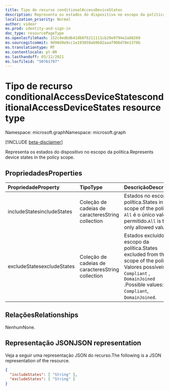 ```yaml
---
title: Tipo de recurso conditionalAccessDeviceStates
description: Representa os estados do dispositivo no escopo da política.
localization_priority: Normal
author: videor
ms.prod: identity-and-sign-in
doc_type: resourcePageType
ms.openlocfilehash: 152c4edbd641d68f6211111cb29e9794e2a88260
ms.sourcegitcommit: 9d98d9e9cc1e193850ab9b82aaaf906d70e1378b
ms.translationtype: MT
ms.contentlocale: pt-BR
ms.lasthandoff: 03/12/2021
ms.locfileid: "50761797"
---
```

# <a name="conditionalaccessdevicestates-resource-type"></a><span data-ttu-id="c18b9-103">Tipo de recurso conditionalAccessDeviceStates</span><span class="sxs-lookup"><span data-stu-id="c18b9-103">conditionalAccessDeviceStates resource type</span></span>

<span data-ttu-id="c18b9-104">Namespace: microsoft.graph</span><span class="sxs-lookup"><span data-stu-id="c18b9-104">Namespace: microsoft.graph</span></span>

[!INCLUDE [beta-disclaimer](../../includes/beta-disclaimer.md)]

<span data-ttu-id="c18b9-105">Representa os estados do dispositivo no escopo da política.</span><span class="sxs-lookup"><span data-stu-id="c18b9-105">Represents device states in the policy scope.</span></span>

## <a name="properties"></a><span data-ttu-id="c18b9-106">Propriedades</span><span class="sxs-lookup"><span data-stu-id="c18b9-106">Properties</span></span>

| <span data-ttu-id="c18b9-107">Propriedade</span><span class="sxs-lookup"><span data-stu-id="c18b9-107">Property</span></span>     | <span data-ttu-id="c18b9-108">Tipo</span><span class="sxs-lookup"><span data-stu-id="c18b9-108">Type</span></span>        | <span data-ttu-id="c18b9-109">Descrição</span><span class="sxs-lookup"><span data-stu-id="c18b9-109">Description</span></span> |
|:-------------|:------------|:------------|
| <span data-ttu-id="c18b9-110">includeStates</span><span class="sxs-lookup"><span data-stu-id="c18b9-110">includeStates</span></span> | <span data-ttu-id="c18b9-111">Coleção de cadeias de caracteres</span><span class="sxs-lookup"><span data-stu-id="c18b9-111">String collection</span></span> | <span data-ttu-id="c18b9-112">Estados no escopo da política.</span><span class="sxs-lookup"><span data-stu-id="c18b9-112">States in the scope of the policy.</span></span> <span data-ttu-id="c18b9-113">`All` é o único valor permitido.</span><span class="sxs-lookup"><span data-stu-id="c18b9-113">`All` is the only allowed value.</span></span> |
| <span data-ttu-id="c18b9-114">excludeStates</span><span class="sxs-lookup"><span data-stu-id="c18b9-114">excludeStates</span></span> | <span data-ttu-id="c18b9-115">Coleção de cadeias de caracteres</span><span class="sxs-lookup"><span data-stu-id="c18b9-115">String collection</span></span> | <span data-ttu-id="c18b9-116">Estados excluídos do escopo da política.</span><span class="sxs-lookup"><span data-stu-id="c18b9-116">States excluded from the scope of the policy.</span></span> <span data-ttu-id="c18b9-117">Valores possíveis: `Compliant` , `DomainJoined` .</span><span class="sxs-lookup"><span data-stu-id="c18b9-117">Possible values: `Compliant`, `DomainJoined`.</span></span> |

## <a name="relationships"></a><span data-ttu-id="c18b9-118">Relações</span><span class="sxs-lookup"><span data-stu-id="c18b9-118">Relationships</span></span>

<span data-ttu-id="c18b9-119">Nenhum</span><span class="sxs-lookup"><span data-stu-id="c18b9-119">None.</span></span>

## <a name="json-representation"></a><span data-ttu-id="c18b9-120">Representação JSON</span><span class="sxs-lookup"><span data-stu-id="c18b9-120">JSON representation</span></span>

<span data-ttu-id="c18b9-121">Veja a seguir uma representação JSON do recurso.</span><span class="sxs-lookup"><span data-stu-id="c18b9-121">The following is a JSON representation of the resource.</span></span>

<!-- {
  "blockType": "resource",
  "optionalProperties": [
    "includeStates",
    "excludeStates"
  ],
  "@odata.type": "microsoft.graph.conditionalAccessDeviceStates",
  "baseType": null
}-->

```json
{
  "includeStates": [ "String" ],
  "excludeStates": [ "String" ]
}
```

<!-- uuid: 16cd6b66-4b1a-43a1-adaf-3a886856ed98
2019-02-04 14:57:30 UTC -->
<!-- {
  "type": "#page.annotation",
  "description": "conditionalAccessDeviceStates resource",
  "keywords": "",
  "section": "documentation",
  "tocPath": ""
}-->

